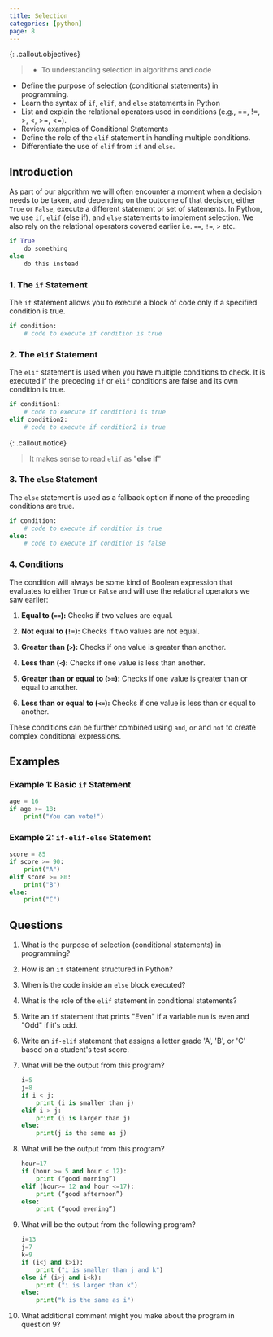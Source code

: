 ```yaml
---
title: Selection
categories: [python]
page: 8
---
```


{: .callout.objectives}
>- To understanding selection in algorithms and code
- Define the purpose of selection (conditional statements) in programming.
- Learn the syntax of `if`, `elif`, and `else` statements in Python
- List and explain the relational operators used in conditions (e.g., ==, !=, >, <, >=, <=).
- Review examples of Conditional Statements
- Define the role of the `elif` statement in handling multiple conditions.
- Differentiate the use of `elif` from `if` and `else`.

## Introduction

As part of our algorithm we will often encounter a moment when a decision needs to be taken, and depending on the outcome of that decision, either `True` or `False`, execute a different statement or set of statements. In Python, we use `if`, `elif` (else if), and `else` statements to implement selection.  We also rely on the relational operators covered earlier i.e. `==`, `!=`, `>` etc..

```python
if True
    do something
else
    do this instead
```

### 1. The `if` Statement
The `if` statement allows you to execute a block of code only if a specified condition is true.

```python
if condition:
    # code to execute if condition is true
```

### 2. The `elif` Statement
The `elif` statement is used when you have multiple conditions to check. It is executed if the preceding `if` or `elif` conditions are false and its own condition is true.

```python
if condition1:
    # code to execute if condition1 is true
elif condition2:
    # code to execute if condition2 is true
```

{: .callout.notice}
> It makes sense to read `elif` as "**else if**"

### 3. The `else` Statement
The `else` statement is used as a fallback option if none of the preceding conditions are true.

```python
if condition:
    # code to execute if condition is true
else:
    # code to execute if condition is false
```

### 4. Conditions

The condition will always be some kind of Boolean expression that evaluates to either `True` or `False` and will use the relational operators we saw earlier:

1. **Equal to (`==`):** Checks if two values are equal.

2. **Not equal to (`!=`):** Checks if two values are not equal.

3. **Greater than (`>`):** Checks if one value is greater than another.

4. **Less than (`<`):** Checks if one value is less than another.

5. **Greater than or equal to (`>=`):** Checks if one value is greater than or equal to another.

6. **Less than or equal to (`<=`):** Checks if one value is less than or equal to another.

These conditions can be further combined using `and`, `or` and `not` to create complex conditional expressions.

## Examples

### Example 1: Basic `if` Statement

```python
age = 16
if age >= 18:
    print("You can vote!")
```

### Example 2: `if-elif-else` Statement

```python
score = 85
if score >= 90:
    print("A")
elif score >= 80:
    print("B")
else:
    print("C")
```

## Questions

1. What is the purpose of selection (conditional statements) in programming?
2. How is an `if` statement structured in Python?
3. When is the code inside an `else` block executed?
4. What is the role of the `elif` statement in conditional statements?
5. Write an `if` statement that prints "Even" if a variable `num` is even and "Odd" if it's odd.
6. Write an `if-elif` statement that assigns a letter grade 'A', 'B', or 'C' based on a student's test score.
7. What will be the output from this program?

    ```py
    i=5     
    j=8
    if i < j:
        print (i is smaller than j)
    elif i > j:
        print (i is larger than j)
    else:
        print(j is the same as j)
    ```

8. What will be the output from this program?

    ```py
    hour=17
    if (hour >= 5 and hour < 12):
        print (“good morning”)
    elif (hour>= 12 and hour <=17):
        print (“good afternoon”)
    else:
        print (“good evening”)
    ```

9. What will be the output from the following program?

    ```py
    i=13
    j=7
    k=9
    if (i<j and k>i):
        print ("i is smaller than j and k")
    else if (i>j and i<k):
        print ("i is larger than k")
    else:
        print("k is the same as i")
    ```

10.  What additional comment might you make about the program in question 9?




